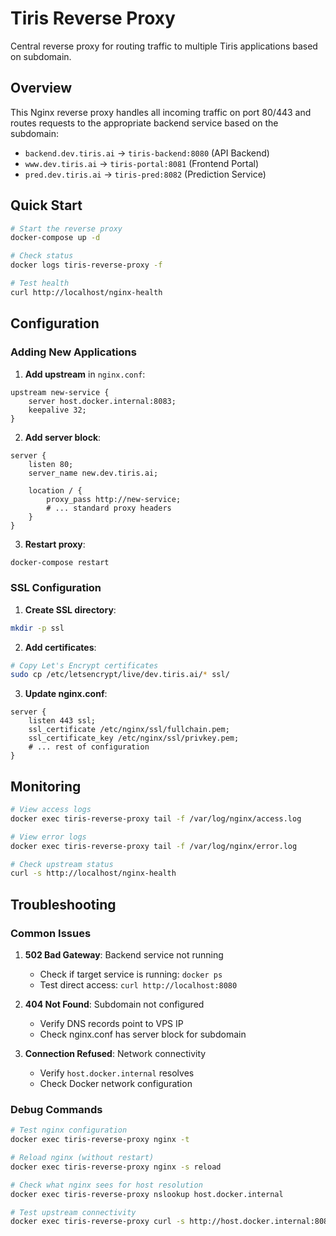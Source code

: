 # Tiris Reverse Proxy

Central reverse proxy for routing traffic to multiple Tiris applications based on subdomain.

## Overview

This Nginx reverse proxy handles all incoming traffic on port 80/443 and routes requests to the appropriate backend service based on the subdomain:

- `backend.dev.tiris.ai` → `tiris-backend:8080` (API Backend)
- `www.dev.tiris.ai` → `tiris-portal:8081` (Frontend Portal)
- `pred.dev.tiris.ai` → `tiris-pred:8082` (Prediction Service)

## Quick Start

```bash
# Start the reverse proxy
docker-compose up -d

# Check status
docker logs tiris-reverse-proxy -f

# Test health
curl http://localhost/nginx-health
```

## Configuration

### Adding New Applications

1. **Add upstream** in `nginx.conf`:
```nginx
upstream new-service {
    server host.docker.internal:8083;
    keepalive 32;
}
```

2. **Add server block**:
```nginx
server {
    listen 80;
    server_name new.dev.tiris.ai;
    
    location / {
        proxy_pass http://new-service;
        # ... standard proxy headers
    }
}
```

3. **Restart proxy**:
```bash
docker-compose restart
```

### SSL Configuration

1. **Create SSL directory**:
```bash
mkdir -p ssl
```

2. **Add certificates**:
```bash
# Copy Let's Encrypt certificates
sudo cp /etc/letsencrypt/live/dev.tiris.ai/* ssl/
```

3. **Update nginx.conf**:
```nginx
server {
    listen 443 ssl;
    ssl_certificate /etc/nginx/ssl/fullchain.pem;
    ssl_certificate_key /etc/nginx/ssl/privkey.pem;
    # ... rest of configuration
}
```

## Monitoring

```bash
# View access logs
docker exec tiris-reverse-proxy tail -f /var/log/nginx/access.log

# View error logs  
docker exec tiris-reverse-proxy tail -f /var/log/nginx/error.log

# Check upstream status
curl -s http://localhost/nginx-health
```

## Troubleshooting

### Common Issues

1. **502 Bad Gateway**: Backend service not running
   - Check if target service is running: `docker ps`
   - Test direct access: `curl http://localhost:8080`

2. **404 Not Found**: Subdomain not configured
   - Verify DNS records point to VPS IP
   - Check nginx.conf has server block for subdomain

3. **Connection Refused**: Network connectivity
   - Verify `host.docker.internal` resolves
   - Check Docker network configuration

### Debug Commands

```bash
# Test nginx configuration
docker exec tiris-reverse-proxy nginx -t

# Reload nginx (without restart)
docker exec tiris-reverse-proxy nginx -s reload

# Check what nginx sees for host resolution
docker exec tiris-reverse-proxy nslookup host.docker.internal

# Test upstream connectivity
docker exec tiris-reverse-proxy curl -s http://host.docker.internal:8080/health/live
```